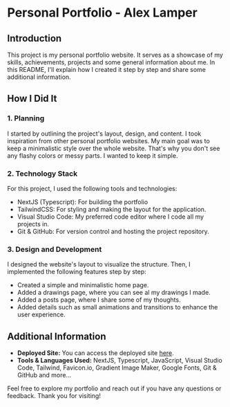 # Personal Portfolio - Alex Lamper

## Introduction
This project is my personal portfolio website. It serves as a showcase of my skills, achievements, projects and some general information about me. In this README, I'll explain how I created it step by step and share some additional information.

## How I Did It
### 1. Planning
I started by outlining the project's layout, design, and content. I took inspiration from other personal portfolio websites. My main goal was to keep a minimalistic style over the whole website. That's why you don't see any flashy colors or messy parts. I wanted to keep it simple. 

### 2. Technology Stack
For this project, I used the following tools and technologies:
- NextJS (Typescript): For building the portfolio
- TailwindCSS: For styling and making the layout for the application.
- Visual Studio Code: My preferred code editor where I code all my projects in.
- Git & GitHub: For version control and hosting the project repository.

### 3. Design and Development
I designed the website's layout to visualize the structure. Then, I implemented the following features step by step:
- Created a simple and minimalistic home page.
- Added a drawings page, where you can see al my drawings I made.
- Added a posts page, where I share some of my thoughts.
- Added details such as small animations and transitions to enhance the user experience.

## Additional Information
- **Deployed Site:** You can access the deployed site [here](https://alexlamper.nl).
- **Tools & Languages Used:** NextJS, Typescript, JavaScript, Visual Studio Code, Tailwind, Favicon.io, Gradient Image Maker, Google Fonts,  Git & GitHub and more...

Feel free to explore my portfolio and reach out if you have any questions or feedback. Thank you for visiting!

